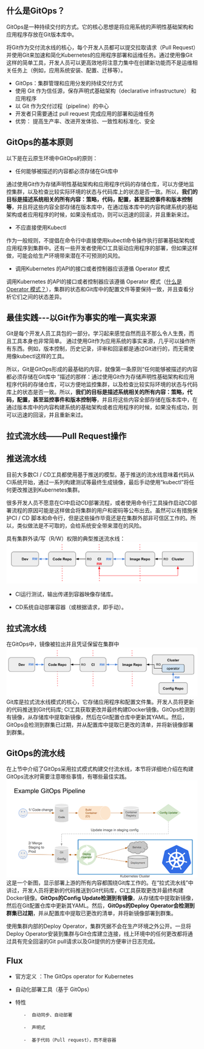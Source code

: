 ## 什么是GitOps？

GitOps是一种持续交付的方式。它的核心思想是将应用系统的声明性基础架构和应用程序存放在Git版本库中。

将Git作为交付流水线的核心，每个开发人员都可以提交拉取请求（Pull Request）并使用Gi​​t来加速和简化Kubernetes的应用程序部署和运维任务。通过使用像Git这样的简单工具，开发人员可以更高效地将注意力集中在创建新功能而不是运维相关任务上（例如，应用系统安装、配置、迁移等）。

* GitOps：集群管理和应用分发的持续交付方式
* 使用 Git 作为信任源，保存声明式基础架构（declarative infrastructure）
  和应用程序
* 以 Git 作为交付过程（pipeline）的中心
* 开发者只需要通过 pull request 完成应用的部署和运维任务
* 优势：
   提高生产率、改进开发体验、一致性和标准化、安全

## GitOps的基本原则

以下是在云原生环境中GitOps的原则：

* 任何能够被描述的内容都必须存储在Git库中

通过使用Git作为存储声明性基础架构和应用程序代码的存储仓库，可以方便地监控集群，以及检查比较实际环境的状态与代码库上的状态是否一致。所以，**我们的目标是描述系统相关的所有内容：策略，代码，配置，甚至监控事件和版本控制等**，并且将这些内容全部存储在版本库中，在通过版本库中的内容构建系统的基础架构或者应用程序的时候，如果没有成功，则可以迅速的回滚，并且重新来过。

* 不应直接使用Kubectl

作为一般规则，不提倡在命令行中直接使用kubectl命令操作执行部署基础架构或应用程序到集群中。还有一些开发者使用CI工具驱动应用程序的部署，但如果这样做，可能会给生产环境带来潜在不可预测的风险。

* 调用Kubernetes 的API的接口或者控制器应该遵循 Operator 模式

调用Kubernetes 的API的接口或者控制器应该遵循 Operator 模式（[什么是Operator 模式？](https://link.zhihu.com/?target=https%3A//coreos.com/blog/introducing-operators.html)），集群的状态和Git库中的配置文件等要保持一致，并且查看分析它们之间的状态差异。

## 最佳实践---以Git作为事实的唯一真实来源

Git是每个开发人员工具包的一部分。学习起来感觉自然而且不那么令人生畏，而且工具本身也非常简单。 通过使用Git作为应用系统的事实来源，几乎可以操作所有东西。例如，版本控制，历史记录，评审和回滚都是通过Git进行的，而无需使用像kubectl这样的工具。

所以，Git是GitOps形成的最基础的内容，就像第一条原则“任何能够被描述的内容都必须存储在Git库中 ”描述的那样：通过使用Git作为存储声明性基础架构和应用程序代码的存储仓库，可以方便地监控集群，以及检查比较实际环境的状态与代码库上的状态是否一致。所以，**我们的目标是描述系统相关的所有内容：策略，代码，配置，甚至监控事件和版本控制等**，并且将这些内容全部存储在版本库中，在通过版本库中的内容构建系统的基础架构或者应用程序的时候，如果没有成功，则可以迅速的回滚，并且重新来过。

## 拉式流水线——Pull Request操作

## 推送流水线

目前大多数CI / CD工具都使用基于推送的模型。基于推送的流水线意味着代码从CI系统开始，通过一系列构建测试等最终生成镜像，最后手动使用“kubectl”将任何更改推送到Kubernetes集群。

很多开发人员不愿意在CI中启动CD部署流程，或者使用命令行工具操作启动CD部署流程的原因可能是这样做会将集群的用户和密码等公布出去。虽然可以有措施保护CI / CD 脚本和命令行，但是这些操作毕竟还是在集群外部非可信区工作的。所以，类似做法是不可取的，会给系统安全带来潜在的风险。

具有集群外读/写（R/W）权限的典型推送流水线：![](/image/Istio/push-pipeline.png)

* CI运行测试，输出传递到容器映像存储库。

* CD系统自动部署容器（或根据请求，即手动）。

## 拉式流水线

在GitOps中，镜像被拉出并且凭证保留在集群中![](/image/Istio/pull-pipeline.png)Git库是拉式流水线模式的核心，它存储应用程序和配置文件集。开发人员将更新的代码推送到Git代码库; CI工具获取更改并最终构建Docker镜像。GitOps检测到有镜像，从存储库中提取新镜像，然后在Git配置仓库中更新其YAML。然后，GitOps会检测到群集已过期，并从配置库中提取已更改的清单，并将新镜像部署到群集。

## GitOps的流水线

在上节中介绍了GitOps采用拉式模式构建交付流水线，本节将详细地介绍在构建GitOps流水时需要注意哪些事情，有哪些最佳实践。![](/image/Istio/GitOPS-pipeline.png)这是一个新图，显示部署上游的所有内容都围绕Git库工作的。在“拉式流水线”中讲过，开发人员将更新的代码推送到Git代码库，CI工具获取更改并最终构建Docker镜像。**GitOps的Config Update检测到有镜像**，从存储库中提取新镜像，然后在Git配置仓库中更新其YAML。然后，**GitOps的Deploy Operator会检测到群集已过期**，并从配置库中提取已更改的清单，并将新镜像部署到群集。

使用集群内部的Deploy Operator，集群凭据不会在生产环境之外公开。一旦将Deploy Operator安装到集群与Git仓库建立连接，线上环境中的任何更改都将通过具有完全回滚的Git pull请求以及Git提供的方便审计日志完成。

## Flux

* 官方定义
  ：The GitOps operator for Kubernetes
* 自动化部署工具（基于 GitOps）
* 特性

         -  自动同步、自动部署

         -  声明式

         -  基于代码（Pull request），而不是容器



